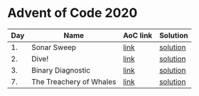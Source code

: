 # Advent of Code 2020

| Day | Name        | AoC link           | Solution  |
| ------------- |-------------- |-------------|------|
| 1. | Sonar Sweep              | [link](https://adventofcode.com/2021/day/1)       |  [solution](https://github.com/RademakerJ/aoc-2021/tree/main/AdventOfCode2021/Day1) |
| 2. | Dive!                    | [link](https://adventofcode.com/2021/day/2)       |  [solution](https://github.com/RademakerJ/aoc-2021/tree/main/AdventOfCode2021/Day2) |
| 3. | Binary Diagnostic        | [link](https://adventofcode.com/2021/day/3)       |  [solution](https://github.com/RademakerJ/aoc-2021/tree/main/AdventOfCode2021/Day3) |
| 7. | The Treachery of Whales  | [link](https://adventofcode.com/2021/day/7)       |  [solution](https://github.com/RademakerJ/aoc-2021/tree/main/AdventOfCode2021/Day7) |
